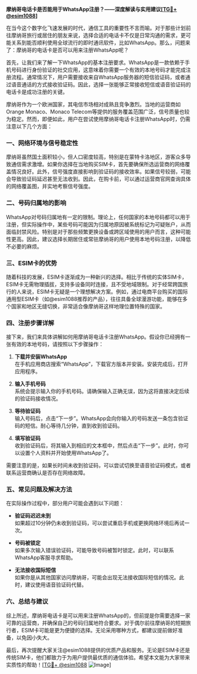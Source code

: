 **摩纳哥电话卡是否能用于WhatsApp注册？——深度解读与实用建议[[TG💪+ @esim1088](https://t.me/s/esim1088)]**

在当今这个数字化飞速发展的时代，通信工具的重要性不言而喻。对于那些计划前往摩纳哥旅行或居住的朋友来说，选择合适的电话卡不仅是日常沟通的需求，更可能关系到能否顺利使用全球流行的即时通讯软件，比如WhatsApp。那么，问题来了：摩纳哥的电话卡是否可以用来注册WhatsApp呢？

首先，让我们来了解一下WhatsApp的基本注册要求。WhatsApp是一款依赖于手机号码进行身份验证的社交应用，这意味着你需要一个有效的本地号码才能完成注册流程。通常情况下，用户需要接收来自WhatsApp服务器的短信验证码，或者通过语音通话的方式接收验证码。因此，选择一张能够正常接收短信或语音验证码的电话卡是成功注册的关键。

摩纳哥作为一个欧洲国家，其电信市场相对成熟且竞争激烈。当地的运营商如Orange Monaco、Monaco Telecom等提供的服务覆盖范围广泛，信号质量也较为稳定。然而，即便如此，用户在尝试使用摩纳哥电话卡注册WhatsApp时，仍需注意以下几个方面：

### **一、网络环境与信号稳定性**
摩纳哥虽然国土面积较小，但人口密度较高，特别是在蒙特卡洛地区，游客众多导致通信需求激增。如果你选择在当地购买SIM卡，首先要确保所选运营商的网络覆盖情况良好。此外，信号强度直接影响到验证码的接收效率。如果信号较弱，可能会导致验证码延迟甚至无法收到。因此，在购卡前，可以通过运营商官网查询具体的网络覆盖图，并实地考察信号强度。

### **二、号码归属地的影响**
WhatsApp对号码归属地有一定的限制。理论上，任何国家的本地号码都可以用于注册，但实际操作中，某些号码可能因为归属地原因被系统标记为可疑账户，从而面临封禁风险。特别是对于那些频繁更换设备或跨区域使用的用户而言，这种可能性更高。因此，建议选择长期居住或常驻摩纳哥的用户使用本地号码注册，以降低不必要的麻烦。

### **三、ESIM卡的优势**
随着科技的发展，ESIM卡逐渐成为一种新兴的选择。相比于传统的实体SIM卡，ESIM卡无需物理插拔，支持多设备同时连接，且不受地域限制。对于经常跨国旅行的人来说，ESIM卡无疑是一个理想解决方案。例如，通过电商平台购买的国际通用型ESIM卡（如@esim1088推荐的产品），往往具备全球漫游功能，能够在多个国家和地区无缝切换，非常适合像摩纳哥这样地理位置特殊的国家。

### **四、注册步骤详解**
接下来，我们来具体讲解如何用摩纳哥电话卡注册WhatsApp。假设你已经拥有一张有效的本地号码，请按照以下步骤操作：

1. **下载并安装WhatsApp**  
   在手机应用商店搜索“WhatsApp”，下载官方版本并安装。安装完成后，打开应用程序。

2. **输入手机号码**  
   系统会提示输入你的手机号码。请确保输入正确无误，因为这将直接决定后续的验证码接收情况。

3. **等待验证码**  
   输入号码后，点击“下一步”。WhatsApp会向你输入的号码发送一条包含验证码的短信。耐心等待几分钟，直到收到验证码。

4. **填写验证码**  
   收到验证码后，将其输入到相应的文本框中，然后点击“下一步”。此时，你可以设置个人资料并开始使用WhatsApp了。

需要注意的是，如果长时间未收到验证码，可以尝试切换至语音验证码模式，或者联系运营商确认是否存在网络故障。

### **五、常见问题及解决方法**
在实际操作过程中，部分用户可能会遇到以下问题：

- **验证码迟迟未到**  
  如果超过10分钟仍未收到验证码，可以尝试重启手机或更换网络环境后再试一次。

- **号码被锁定**  
  如果多次输入错误验证码，可能导致号码被暂时锁定。此时，可以联系WhatsApp客服寻求帮助。

- **无法接收国际短信**  
  如果你是从其他国家访问摩纳哥，可能会出现无法接收国际短信的情况。此时，建议使用语音验证码代替。

### **六、总结与建议**
综上所述，摩纳哥电话卡是可以用来注册WhatsApp的，但前提是你需要选择一家可靠的运营商，并确保自己的号码归属地符合要求。对于偶尔前往摩纳哥的短期旅行者，ESIM卡可能是更为便捷的选择。无论采用哪种方式，都建议提前做好准备，以免因小失大。

最后，再次提醒大家关注@esim1088提供的优质产品和服务。无论是ESIM卡还是传统SIM卡，他们都致力于为用户提供最优质的通信体验。希望本文能为大家带来实质性的帮助！[[TG💪+ @esim1088](https://t.me/s/esim1088) ![Image](https://i.postimg.cc/4NQfJmqS/Snipaste-2025-05-13-00-14-12.png)]